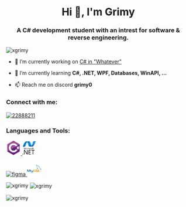 <h1 align="center">Hi 👋, I'm Grimy</h1>
<h3 align="center">A C# development student with an intrest for software & reverse engineering.</h3>

<p align="left"> <img src="https://komarev.com/ghpvc/?username=xgrimy&label=Profile%20views&color=0e75b6&style=flat" alt="xgrimy" /> </p>

- 🔭 I’m currently working on [C# in "Whatever"](https://github.com/xGrimy/Whatever)

- 🌱 I’m currently learning **C#, .NET, WPF, Databases, WinAPI, ...**

- 📫 Reach me on discord **grimy0**

<h3 align="left">Connect with me:</h3>
<p align="left">
<a href="https://stackoverflow.com/users/22888211" target="blank"><img align="center" src="https://raw.githubusercontent.com/rahuldkjain/github-profile-readme-generator/master/src/images/icons/Social/stack-overflow.svg" alt="22888211" height="30" width="40" /></a>
</p>

<h3 align="left">Languages and Tools:</h3>
<p align="left"> <a href="https://www.w3schools.com/cs/" target="_blank" rel="noreferrer"> <img src="https://raw.githubusercontent.com/devicons/devicon/master/icons/csharp/csharp-original.svg" alt="csharp" width="40" height="40"/> </a> <a href="https://dotnet.microsoft.com/" target="_blank" rel="noreferrer"> <img src="https://raw.githubusercontent.com/devicons/devicon/master/icons/dot-net/dot-net-original-wordmark.svg" alt="dotnet" width="40" height="40"/> </a> <a href="https://www.figma.com/" target="_blank" rel="noreferrer"> 
  
  <img src="https://www.vectorlogo.zone/logos/figma/figma-icon.svg" alt="figma" width="40" height="40"/> </a> <a href="https://www.mysql.com/" target="_blank" rel="noreferrer"> <img src="https://raw.githubusercontent.com/devicons/devicon/master/icons/mysql/mysql-original-wordmark.svg" alt="mysql" width="40" height="40"/> </a> </p>

<p><img align="left" src="https://github-readme-stats.vercel.app/api/top-langs?username=xgrimy&show_icons=true&locale=en&layout=compact" alt="xgrimy" /></p>

<p>&nbsp;<img align="center" src="https://github-readme-stats.vercel.app/api?username=xgrimy&show_icons=true&locale=en" alt="xgrimy" /></p>

<p><img align="center" src="https://github-readme-streak-stats.herokuapp.com/?user=xgrimy" alt="xgrimy" /></p>
